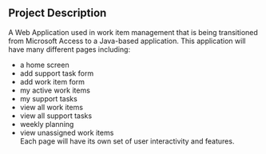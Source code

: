 ## Project Description
A Web Application used in work item management that is being transitioned from Microsoft Access to a Java-based application. This application will have many different pages including:
- a home screen
- add support task form
- add work item form
- my active work items
- my support tasks 
- view all work items 
- view all support tasks 
- weekly planning
- view unassigned work items  
Each page will have its own set of user interactivity and features.  

